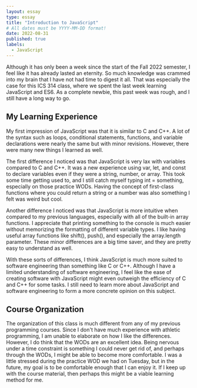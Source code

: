 ```yaml
---
layout: essay
type: essay
title: "Introduction to JavaScript"
# All dates must be YYYY-MM-DD format!
date: 2022-08-31
published: true
labels:
  - JavaScript
---
```


Although it has only been a week since the start of the Fall 2022 semester, I feel like it has already lasted an eternity. So much knowledge was crammed into my brain that I have not had time to digest it all. That was especially the case for this ICS 314 class, where we spent the last week learning JavaScript and ES6. As a complete newbie, this past week was rough, and I still have a long way to go.

## My Learning Experience
My first impression of JavaScript was that it is similar to C and C++. A lot of the syntax such as loops, conditional statements, functions, and variable declarations were nearly the same but with minor revisions. However, there were many new things I learned as well.

The first difference I noticed was that JavaScript is very lax with variables compared to C and C++. It was a new experience using var, let, and const to declare variables even if they were a string, number, or array. This took some time getting used to, and I still catch myself typing int = something, especially on those practice WODs. Having the concept of first-class functions where you could return a string or a number was also something I felt was weird but cool.

Another difference I noticed was that JavaScript is more intuitive when compared to my previous languages, especially with all of the built-in array functions. I appreciate that printing something to the console is much easier without memorizing the formatting of different variable types. I like having useful array functions like shift(), push(), and especially the array.length parameter. These minor differences are a big time saver, and they are pretty easy to understand as well.

With these sorts of differences, I think JavaScript is much more suited to software engineering than something like C or C++. Although I have a limited understanding of software engineering, I feel like the ease of creating software with JavaScript might even outweigh the efficiency of C and C++ for some tasks. I still need to learn more about JavaScript and software engineering to form a more concrete opinion on this subject.

## Course Organization
The organization of this class is much different from any of my previous programming courses. Since I don't have much experience with athletic programming, I am unable to elaborate on how I like the differences. However, I do think that the WODs are an excellent idea. Being nervous under a time constraint is something I could never get rid of, and perhaps through the WODs, I might be able to become more comfortable. I was a little stressed during the practice WOD we had on Tuesday, but in the future, my goal is to be comfortable enough that I can enjoy it. If I keep up with the course material, then perhaps this might be a viable learning method for me.






